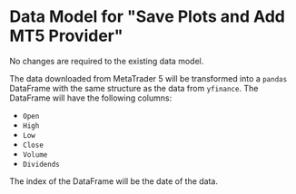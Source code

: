 # Data Model for "Save Plots and Add MT5 Provider"

No changes are required to the existing data model.

The data downloaded from MetaTrader 5 will be transformed into a `pandas` DataFrame with the same structure as the data from `yfinance`. The DataFrame will have the following columns:

*   `Open`
*   `High`
*   `Low`
*   `Close`
*   `Volume`
*   `Dividends`

The index of the DataFrame will be the date of the data.
